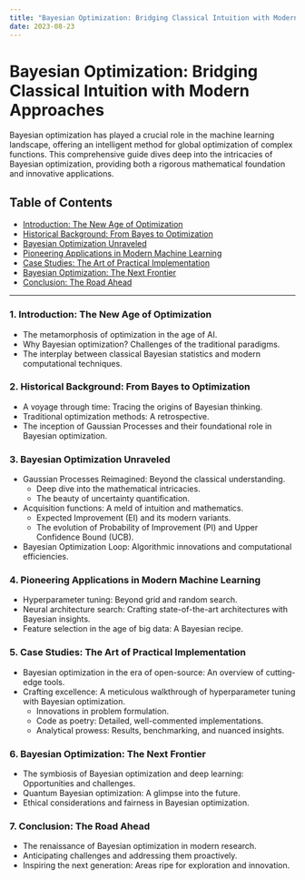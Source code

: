 ```yaml
---
title: "Bayesian Optimization: Bridging Classical Intuition with Modern Approaches"
date: 2023-08-23
---
```


# Bayesian Optimization: Bridging Classical Intuition with Modern Approaches

Bayesian optimization has played a crucial role in the machine learning landscape, offering an intelligent method for global optimization of complex functions. This comprehensive guide dives deep into the intricacies of Bayesian optimization, providing both a rigorous mathematical foundation and innovative applications.

## Table of Contents

- [Introduction: The New Age of Optimization](#1-introduction-the-new-age-of-optimization)
- [Historical Background: From Bayes to Optimization](#2-historical-background-from-bayes-to-optimization)
- [Bayesian Optimization Unraveled](#3-bayesian-optimization-unraveled)
- [Pioneering Applications in Modern Machine Learning](#4-pioneering-applications-in-modern-machine-learning)
- [Case Studies: The Art of Practical Implementation](#5-case-studies-the-art-of-practical-implementation)
- [Bayesian Optimization: The Next Frontier](#6-bayesian-optimization-the-next-frontier)
- [Conclusion: The Road Ahead](#7-conclusion-the-road-ahead)

---

### 1. Introduction: The New Age of Optimization
   - The metamorphosis of optimization in the age of AI.
   - Why Bayesian optimization? Challenges of the traditional paradigms.
   - The interplay between classical Bayesian statistics and modern computational techniques.

### 2. Historical Background: From Bayes to Optimization
   - A voyage through time: Tracing the origins of Bayesian thinking.
   - Traditional optimization methods: A retrospective.
   - The inception of Gaussian Processes and their foundational role in Bayesian optimization.

### 3. Bayesian Optimization Unraveled
   - Gaussian Processes Reimagined: Beyond the classical understanding.
       * Deep dive into the mathematical intricacies.
       * The beauty of uncertainty quantification.
   - Acquisition functions: A meld of intuition and mathematics.
       * Expected Improvement (EI) and its modern variants.
       * The evolution of Probability of Improvement (PI) and Upper Confidence Bound (UCB).
   - Bayesian Optimization Loop: Algorithmic innovations and computational efficiencies.

### 4. Pioneering Applications in Modern Machine Learning
   - Hyperparameter tuning: Beyond grid and random search.
   - Neural architecture search: Crafting state-of-the-art architectures with Bayesian insights.
   - Feature selection in the age of big data: A Bayesian recipe.

### 5. Case Studies: The Art of Practical Implementation
   - Bayesian optimization in the era of open-source: An overview of cutting-edge tools.
   - Crafting excellence: A meticulous walkthrough of hyperparameter tuning with Bayesian optimization.
       * Innovations in problem formulation.
       * Code as poetry: Detailed, well-commented implementations.
       * Analytical prowess: Results, benchmarking, and nuanced insights.

### 6. Bayesian Optimization: The Next Frontier
   - The symbiosis of Bayesian optimization and deep learning: Opportunities and challenges.
   - Quantum Bayesian optimization: A glimpse into the future.
   - Ethical considerations and fairness in Bayesian optimization.

### 7. Conclusion: The Road Ahead
   - The renaissance of Bayesian optimization in modern research.
   - Anticipating challenges and addressing them proactively.
   - Inspiring the next generation: Areas ripe for exploration and innovation.

